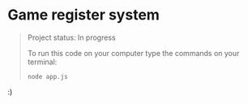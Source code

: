 # Game register system

> Project status: In progress
>
> To run this code on your computer type the commands on your terminal:
>
> ```
> node app.js
> ```
:)
